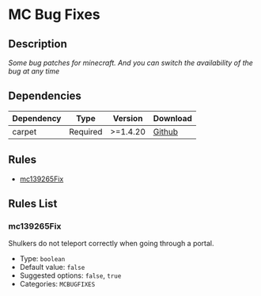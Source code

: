 # MC Bug Fixes
## Description
_Some bug patches for minecraft. And you can switch the availability of the bug at any time_
## Dependencies
| Dependency      | Type     | Version                        | Download                                                                 |
| --------------- | -------- | ------------------------------ | ------------------------------------------------------------------------ |
| carpet          | Required | \>=1.4.20                      | [Github](https://github.com/gnembon/fabric-carpet)                       |
## Rules
- [mc139265Fix](#mc139265Fix)
## Rules List
### mc139265Fix
Shulkers do not teleport correctly when going through a portal.
- Type: `boolean`
- Default value: `false`
- Suggested options: `false`, `true`
- Categories: `MCBUGFIXES`

